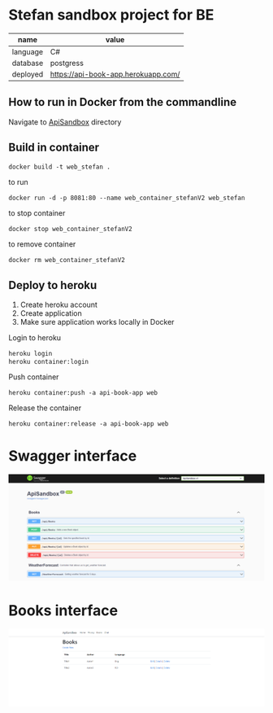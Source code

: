 ﻿# Stefan sandbox project for BE

name | value
--- | ---
language | C#
database | postgress
deployed | https://api-book-app.herokuapp.com/


## How to run in Docker from the commandline

Navigate to [ApiSandbox](ApiSandbox) directory

## Build in container
```
docker build -t web_stefan .
```

to run

```
docker run -d -p 8081:80 --name web_container_stefanV2 web_stefan
```

to stop container
```
docker stop web_container_stefanV2
```

to remove container
```
docker rm web_container_stefanV2
```

## Deploy to heroku

1. Create heroku account
2. Create application
3. Make sure application works locally in Docker


Login to heroku
```
heroku login
heroku container:login
```

Push container
```
heroku container:push -a api-book-app web
```

Release the container
```
heroku container:release -a api-book-app web
```

# Swagger interface

![GitHub Logo](/Assets/swagger-screenshot.png)

# Books interface

![GitHub Logo](/Assets/books-screenshot.png)

